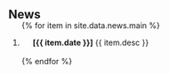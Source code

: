 <h2 id="news" style="margin: 2px 0px -15px;">News</h2>

<div class="publications newsbar-vertical-scroll">
<ol class="bibliography">

{% for item in site.data.news.main %}
<li>
  <div class="pub-row">
    <div class="col-sm-9" style="position: relative;padding-right: 15px;padding-left: 20px;">
      <div class="title"><strong>[{{ item.date }}]</strong> {{ item.desc }}</div>
    </div>
  </div>
</li>
<br>
{% endfor %}

</ol>
</div> 